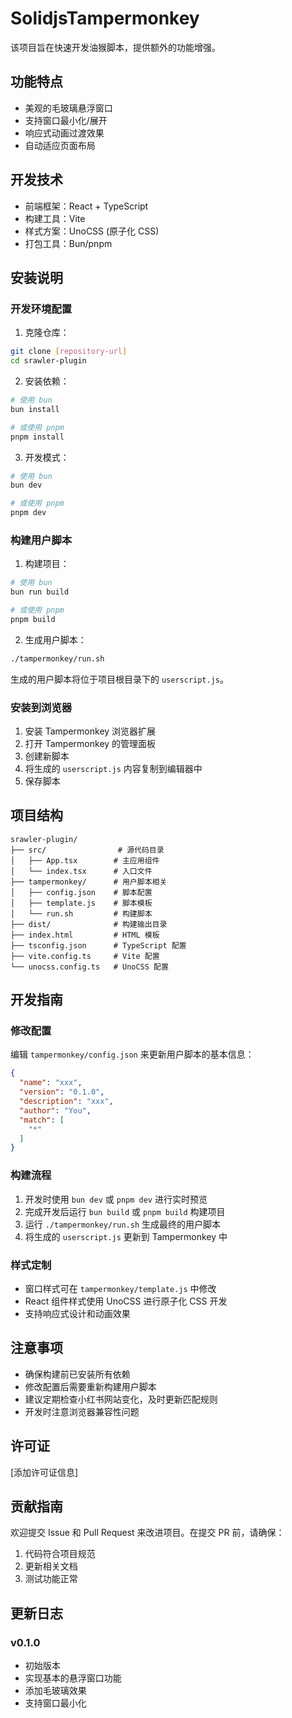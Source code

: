 # SolidjsTampermonkey

该项目旨在快速开发油猴脚本，提供额外的功能增强。

## 功能特点

- 美观的毛玻璃悬浮窗口
- 支持窗口最小化/展开
- 响应式动画过渡效果
- 自动适应页面布局

## 开发技术

- 前端框架：React + TypeScript
- 构建工具：Vite
- 样式方案：UnoCSS (原子化 CSS)
- 打包工具：Bun/pnpm

## 安装说明

### 开发环境配置

1. 克隆仓库：
```bash
git clone [repository-url]
cd srawler-plugin
```

2. 安装依赖：
```bash
# 使用 bun
bun install

# 或使用 pnpm
pnpm install
```

3. 开发模式：
```bash
# 使用 bun
bun dev

# 或使用 pnpm
pnpm dev
```

### 构建用户脚本

1. 构建项目：
```bash
# 使用 bun
bun run build

# 或使用 pnpm
pnpm build
```

2. 生成用户脚本：
```bash
./tampermonkey/run.sh
```
生成的用户脚本将位于项目根目录下的 `userscript.js`。

### 安装到浏览器

1. 安装 Tampermonkey 浏览器扩展
2. 打开 Tampermonkey 的管理面板
3. 创建新脚本
4. 将生成的 `userscript.js` 内容复制到编辑器中
5. 保存脚本

## 项目结构

```
srawler-plugin/
├── src/                # 源代码目录
│   ├── App.tsx        # 主应用组件
│   └── index.tsx      # 入口文件
├── tampermonkey/      # 用户脚本相关
│   ├── config.json    # 脚本配置
│   ├── template.js    # 脚本模板
│   └── run.sh         # 构建脚本
├── dist/              # 构建输出目录
├── index.html         # HTML 模板
├── tsconfig.json      # TypeScript 配置
├── vite.config.ts     # Vite 配置
└── unocss.config.ts   # UnoCSS 配置
```

## 开发指南

### 修改配置

编辑 `tampermonkey/config.json` 来更新用户脚本的基本信息：

```json
{
  "name": "xxx",
  "version": "0.1.0",
  "description": "xxx",
  "author": "You",
  "match": [
    "*"
  ]
}
```

### 构建流程

1. 开发时使用 `bun dev` 或 `pnpm dev` 进行实时预览
2. 完成开发后运行 `bun build` 或 `pnpm build` 构建项目
3. 运行 `./tampermonkey/run.sh` 生成最终的用户脚本
4. 将生成的 `userscript.js` 更新到 Tampermonkey 中

### 样式定制

- 窗口样式可在 `tampermonkey/template.js` 中修改
- React 组件样式使用 UnoCSS 进行原子化 CSS 开发
- 支持响应式设计和动画效果

## 注意事项

- 确保构建前已安装所有依赖
- 修改配置后需要重新构建用户脚本
- 建议定期检查小红书网站变化，及时更新匹配规则
- 开发时注意浏览器兼容性问题

## 许可证

[添加许可证信息]

## 贡献指南

欢迎提交 Issue 和 Pull Request 来改进项目。在提交 PR 前，请确保：

1. 代码符合项目规范
2. 更新相关文档
3. 测试功能正常

## 更新日志

### v0.1.0
- 初始版本
- 实现基本的悬浮窗口功能
- 添加毛玻璃效果
- 支持窗口最小化
